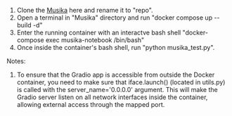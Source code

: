 1. Clone the [Musika](https://github.com/marcoppasini/musika) here and rename it to "repo".
2. Open a terminal in "Musika" directory and run "docker compose up --build -d"
3. Enter the running container with an interactve bash shell "docker-compose exec musika-notebook /bin/bash"
4. Once inside the container's bash shell, run "python musika_test.py". 

Notes:
 1. To ensure that the Gradio app is accessible from outside the Docker container, you need to make sure that iface.launch() (located in utils.py) is called with the server_name='0.0.0.0' argument. This will make the Gradio server listen on all network interfaces inside the container, allowing external access through the mapped port.
